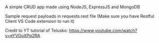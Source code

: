 A simple CRUD app made using NodeJS, ExpressJS and MongoDB


Sample request payloads in requests.rest file (Make sure you have Restful Client VS Code extension to run it)

Credit to YT tutorial of Telusko: https://www.youtube.com/watch?v=eYVGoXPq2RA

